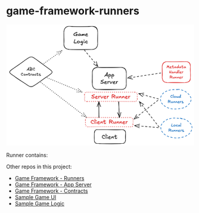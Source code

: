 # game-framework-runners

![Project Architecture Diagram with Runners highlighted](docs/game-framework-runners.png)

Runner contains:

Other repos in this project:

- [Game Framework - Runners](https://github.com/threnjen/game-framework-runners)
- [Game Framework - App Server](https://github.com/threnjen/game-framework-app-server)
- [Game Framework - Contracts](https://github.com/threnjen/game-framework-contracts)
- [Sample Game UI](https://github.com/threnjen/sample-game-ui)
- [Sample Game Logic](https://github.com/threnjen/sample-game-logic)